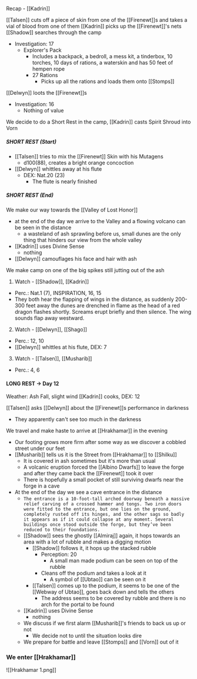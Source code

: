 Recap - [[Kadrin]]

[[Talsen]] cuts off a piece of skin from one of the [[Firenewt]]s and takes a vial of blood from one of them
[[Kadrin]] picks up the [[Firenewt]]'s nets
[[Shadow]] searches through the camp
- Investigation: 17
	- Explorer's Pack
		- Includes a backpack, a bedroll, a mess kit, a tinderbox, 10 torches, 10 days of rations, a waterskin and has 50 feet of hempen rope
		- 27 Rations
			- Picks up all the rations and loads them onto [[Stomps]]

[[Delwyn]] loots the [[Firenewt]]s
- Investigation: 16
	- Nothing of value

We decide to do a Short Rest in the camp, [[Kadrin]] casts Spirit Shroud into Vorn
##### SHORT REST (Start)
- [[Talsen]] tries to mix the [[Firenewt]] Skin with his Mutagens
	- d100(88), creates a bright orange concoction
- [[Delwyn]] whittles away at his flute
	- DEX: Nat.20 (23)
		- The flute is nearly finished
##### SHORT REST (End)

We make our way towards the [[Valley of Lost Honor]]
- at the end of the day we arrive to the Valley and a flowing volcano can be seen in the distance
	- a wasteland of ash sprawling before us, small dunes are the only thing that hinders our view from the whole valley
- [[Kadrin]] uses Divine Sense
	- nothing
- [[Delwyn]] camouflages his face and hair with ash

We make camp on one of the big spikes still jutting out of the ash

1. Watch - [[Shadow]], [[Kadrin]]
- Perc.: Nat.1 (7), INSPIRATION, 16, 15
- They both hear the flapping of wings in the distance, as suddenly 200-300 feet away the dunes are drenched in flame as the head of a red dragon flashes shortly. Screams erupt briefly and then silence. The wing sounds flap away westward.

2. Watch - [[Delwyn]], [[Shago]]
- Perc.: 12, 10
-  [[Delwyn]] whittles at his flute, DEX: 7

3. Watch -  [[Talsen]], [[Musharib]]
- Perc.: 4, 6

#### LONG REST -> Day 12
Weather: Ash Fall, slight wind
[[Kadrin]] cooks, DEX: 12

[[Talsen]] asks [[Delwyn]] about the [[Firenewt]]s performance in darkness
- They apparently can't see too much in the darkness

We travel and make haste to arrive at [[Hrakhamar]] in the evening
- Our footing grows more firm after some way as we discover a cobbled street under our feet
- [[Musharib]] tells us it is the Street from [[Hrakhamar]] to [[Shilku]]
	- It is covered in ash sometimes but it's more than usual
	- A volcanic eruption forced the [[Albino Dwarfs]] to leave the forge and after they came back the [[Firenewt]] took it over
	- There is hopefully a small pocket of still surviving dwarfs near the forge in a cave
- At the end of the day we see a cave entrance in the distance
	- `The entrance is a 10-foot-tall arched doorway beneath a massive relief carving of a crossed hammer and tongs. Two iron doors were fitted to the entrance, but one lies on the ground, completely rusted off its hinges, and the other sags so badly it appears as if it could collapse at any moment. Several buildings once stood outside the forge, but they’ve been reduced to their foundations.`
	- [[Shadow]] sees the ghostly [[Almiraj]] again, it hops towards an area with a lot of rubble and makes a digging motion
		- [[Shadow]] follows it, it hops up the stacked rubble
			- Perception: 20
				- A small man made podium can be seen on top of the rubble
			- Cleans off the podium and takes a look at it
				- A symbol of [[Ubtao]] can be seen on it
		- [[Talsen]] comes up to the podium, it seems to be one of the [[Webway of Ubtao]], goes back down and tells the others
			- The address seems to be covered by rubble and there is no arch for the portal to be found
	- [[Kadrin]] uses Divine Sense
		- nothing
	- We discuss if we first alarm [[Musharib]]'s friends to back us up or not
		- We decide not to until the situation looks dire
	- We prepare for battle and leave [[Stomps]] and [[Vorn]] out of it

### We enter [[Hrakhamar]]
![[Hrakhamar 1.png]]

